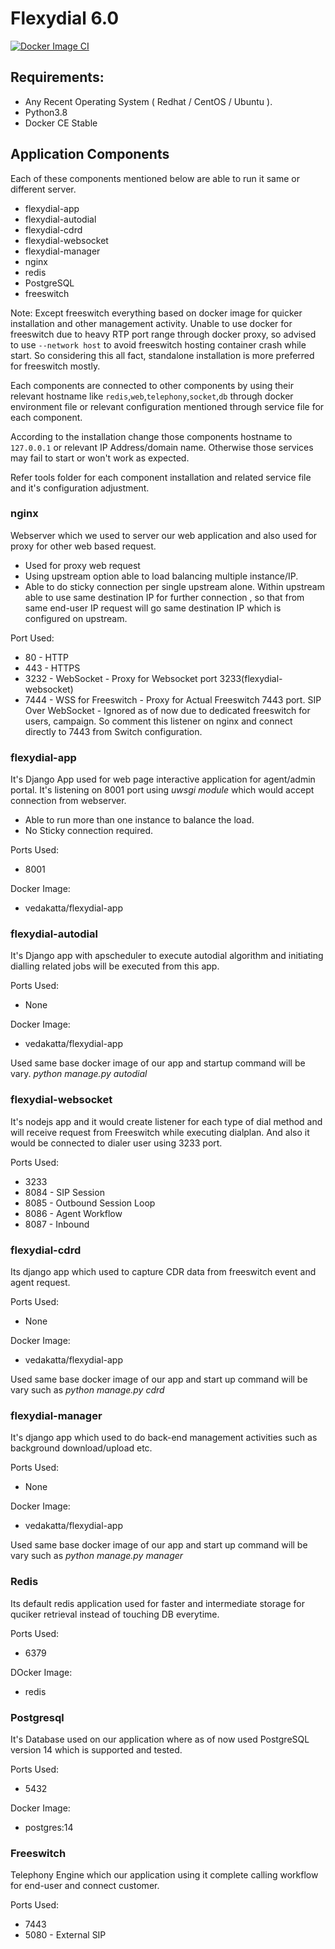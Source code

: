 # Flexydial 6.0

[![Docker Image CI](https://github.com/Buzzworks/flexydial/actions/workflows/build-images.yaml/badge.svg)](https://github.com/Buzzworks/flexydial/actions/workflows/build-images.yaml)

## Requirements:

- Any Recent Operating System ( Redhat / CentOS / Ubuntu ).
- Python3.8
- Docker CE Stable

## Application Components


Each of these components mentioned below are able to run it same or different server.

- flexydial-app
- flexydial-autodial
- flexydial-cdrd
- flexydial-websocket
- flexydial-manager
- nginx
- redis
- PostgreSQL
- freeswitch

Note: Except freeswitch everything based on docker image for quicker installation and other management activity.
Unable to use docker for freeswitch due to heavy RTP port range through docker proxy, so advised to use
 ``--network host`` to avoid freeswitch hosting container crash while start.
So considering this all fact, standalone installation is more preferred for freeswitch mostly.

Each components are connected to other components by using their relevant hostname like `redis`,`web`,`telephony`,`socket`,`db` through docker environment file or relevant configuration mentioned through service file for each component.

According to the installation change those components hostname to `127.0.0.1` or relevant IP Address/domain name. Otherwise those services may fail to start or won't work as expected.

Refer tools folder for each component installation and related service file and it's configuration adjustment.

### nginx

Webserver which we used to server our web application and also used for proxy for other web based request.

* Used for proxy web request
* Using upstream option able to load balancing multiple instance/IP.
* Able to do sticky connection per single upstream alone. Within upstream able to use same destination IP for further connection
, so that from same end-user IP request will go same destination IP which is configured on upstream.

Port Used:

- 80 - HTTP
- 443 - HTTPS
- 3232 - WebSocket - Proxy for Websocket port 3233(flexydial-websocket)
- 7444 - WSS for Freeswitch - Proxy for Actual Freeswitch 7443 port. SIP Over WebSocket - Ignored as of now due to dedicated freeswitch for users, campaign.
So comment this listener on nginx and connect directly to 7443 from Switch configuration.

### flexydial-app

It's Django App used for web page interactive application for agent/admin portal.
It's listening on 8001 port using *uwsgi module* which would accept connection from webserver.

* Able to run more than one instance to balance the load.
* No Sticky connection required.

Ports Used:
* 8001

Docker Image:
- vedakatta/flexydial-app

### flexydial-autodial
It's Django app with apscheduler to execute autodial algorithm and initiating dialling related jobs will be executed from this app.

Ports Used:
* None

Docker Image:
- vedakatta/flexydial-app

Used same base docker image of our app and startup command will be vary. *python manage.py autodial*

### flexydial-websocket
It's nodejs app and it would create listener for each type of dial method and will receive request from Freeswitch while executing dialplan.
And also it would be connected to dialer user using 3233 port.

Ports Used:
* 3233
* 8084 - SIP Session
* 8085 - Outbound Session Loop
* 8086 - Agent Workflow
* 8087 - Inbound

### flexydial-cdrd
Its django app which used to capture CDR data from freeswitch event and agent request.

Ports Used:
* None

Docker Image:
- vedakatta/flexydial-app

Used same base docker image of our app and start up command will be vary such as *python manage.py cdrd*

### flexydial-manager
It's django app which used to do back-end management activities such as background download/upload etc.

Ports Used:
* None

Docker Image:
- vedakatta/flexydial-app

Used same base docker image of our app and start up command will be vary such as *python manage.py manager*

### Redis
Its default redis application used for faster and intermediate storage for quciker retrieval instead of touching DB everytime.

Ports Used:
- 6379

DOcker Image:
- redis

### Postgresql
It's Database used on our application where as of now used PostgreSQL version 14 which is supported and tested.

Ports Used:
* 5432

Docker Image:
- postgres:14

### Freeswitch
Telephony Engine which our application using it complete calling workflow for end-user and connect customer.

Ports Used:
* 7443
* 5080 - External SIP